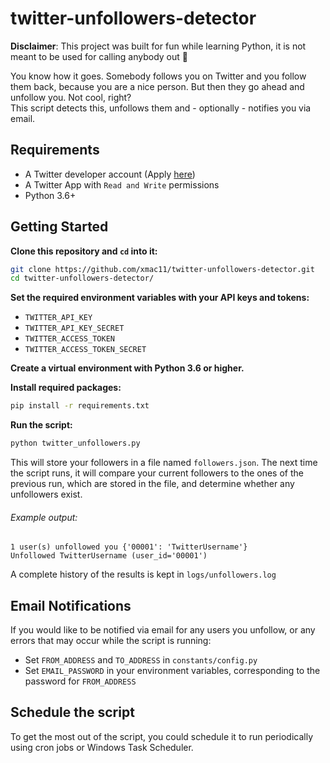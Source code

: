 # twitter-unfollowers-detector
**Disclaimer**: This project was built for fun while learning Python, it is not meant to be used for calling anybody out :snake:	

You know how it goes. Somebody follows you on Twitter and you follow them back, because you are a nice person. But then they go ahead and unfollow you. Not cool, right?  
This script detects this, unfollows them and - optionally - notifies you via email.

## Requirements
- A Twitter developer account (Apply [here](https://developer.twitter.com/en/apply-for-access))
- A Twitter App with `Read and Write` permissions
- Python 3.6+

## Getting Started
**Clone this repository and `cd` into it:**
```bash
git clone https://github.com/xmac11/twitter-unfollowers-detector.git
cd twitter-unfollowers-detector/
```

**Set the required environment variables with your API keys and tokens:**  
- `TWITTER_API_KEY`  
- `TWITTER_API_KEY_SECRET`  
- `TWITTER_ACCESS_TOKEN`  
- `TWITTER_ACCESS_TOKEN_SECRET`  

**Create a virtual environment with Python 3.6 or higher.**

**Install required packages:**    
```bash
pip install -r requirements.txt
```

**Run the script:**
```bash
python twitter_unfollowers.py
```

This will store your followers in a file named `followers.json`. The next time the script runs, it will compare your current followers to the ones of the previous run, which are stored in the file, and determine whether any unfollowers exist.
###### Example output:
```
1 user(s) unfollowed you {'00001': 'TwitterUsername'}
Unfollowed TwitterUsername (user_id='00001')
```
A complete history of the results is kept in `logs/unfollowers.log`

## Email Notifications
If you would like to be notified via email for any users you unfollow, or any errors that may occur while the script is running:
- Set `FROM_ADDRESS` and `TO_ADDRESS` in `constants/config.py`
- Set `EMAIL_PASSWORD` in your environment variables, corresponding to the password for `FROM_ADDRESS`

## Schedule the script
To get the most out of the script, you could schedule it to run periodically using cron jobs or Windows Task Scheduler.